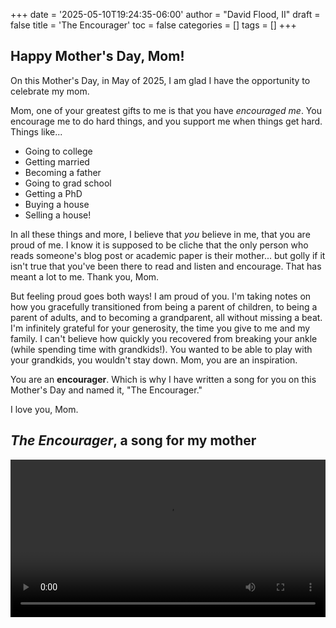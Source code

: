 +++
date = '2025-05-10T19:24:35-06:00'
author = "David Flood, II"
draft = false
title = 'The Encourager'
toc = false
categories = []
tags = []
+++

## Happy Mother's Day, Mom!

On this Mother's Day, in May of 2025, I am glad I have the opportunity to celebrate my mom.

Mom, one of your greatest gifts to me is that you have *encouraged me*. You encourage me to do hard things, and you support me when things get hard. Things like...
- Going to college
- Getting married
- Becoming a father
- Going to grad school
- Getting a PhD
- Buying a house
- Selling a house!

In all these things and more, I believe that *you* believe in me, that you are proud of me. I know it is supposed to be cliche that the only person who reads someone's blog post or academic paper is their mother... but golly if it isn't true that you've been there to read and listen and encourage. That has meant a lot to me. Thank you, Mom.

But feeling proud goes both ways! I am proud of you. I'm taking notes on how you gracefully transitioned from being a parent of children, to being a parent of adults, and to becoming a grandparent, all without missing a beat. I'm infinitely grateful for your generosity, the time you give to me and my family. I can't believe how quickly you recovered from breaking your ankle (while spending time with grandkids!). You wanted to be able to play with your grandkids, you wouldn't stay down. Mom, you are an inspiration.

You are an **encourager**. Which is why I have written a song for you on this Mother's Day and named it, "The Encourager."

I love you, Mom.

## *The Encourager*, a song for my mother

<video width="100%" controls>
  <source src="/The Encourager.mp4" type="video/mp4">
  Your browser does not support the video tag.
</video>


